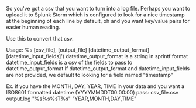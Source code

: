 So you've got a csv that you want to turn into a log file.
Perhaps you want to upload it to Splunk Storm which is configured to look for a
nice timestamp at the beginning of each line by default, oh and you want
key/value pairs for easier human reading.

Use this to convert that csv.

Usage: %s [csv_file], [output_file] [datetime_output_format] [datetime_input_fields]')
  datetime_output_format is a string in sprintf format
  datetime_input_fields is a csv of the fields to pass to datetime_output_format
  If datetime_output_format and datetime_input_fields are not provided, we default to looking for a field named "timestamp"

  Ex. if you have the MONTH, DAY, YEAR, TIME in your data and you want a ISO8601 formatted datetime (YYYYMMDDT00:00:00) pass:
    csv_file.csv output.log "%s%s%sT%s" "YEAR,MONTH,DAY,TIME"
